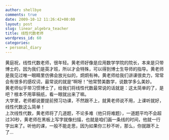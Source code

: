 ```yaml
---
author: shellbye
comments: true
date: 2009-10-12 11:26:42+00:00
layout: post
slug: linear_algebra_teacher
title: 线性代数老师
wordpress_id: 60
categories:
- personal_diary
---
```


黄庭祝，线性代数老师，很年轻。黄老师好像是应用数学学院的院长，本来是只带博士的，因为我们是英才班，所以才会特殊，可以得到博士生导师的指导。黄老师是我见过唯一眼睛里仿佛会放光似的，炯炯有神。黄老师给我们讲课很卖力，常常会有很多的感叹词，最常说的就是“啊呀！”他常赞美数学，说数学多么美妙。  
黄老师似乎带习惯博士了，给我们将线性代数最常说的话就是：这太简单的了，是吧？根本不用草稿纸，看一眼就出来了嘛。  
大学里，老师都说要提前预习功课，不然跟不上，就黄老师说不用，上课听就好，线性代数这么简单！  
上次线性代数，黄老师将了几道题，不论多难（他只将难题），一道题平均不会超过30秒，黄老师在黑板上写字就像扫描，也就是咱们画一条线的时间，他就一行字出来了。听他的课，一般不能走思，因为如果你三秒不听，那么，你就跟不上了…
